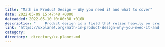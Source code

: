 ```yaml
---
title: "Math in Product Design — Why you need it and what to cover"
date: 2022-05-09 15:47:48 +0000
dateadded: 2022-05-10 00:00:38 +0100
description: "    Product design is a field that relies heavily on creativity, but your creative flow needs practical support. The truth is, it’s a rather…  Continue reading on UX Planet »  "
link: "https://uxplanet.org/math-in-product-design-why-you-need-it-and-what-to-cover-e385656dd99c?source=rss----819cc2aaeee0---4"
category:
directory: _directory/ux-planet.md
---
```

